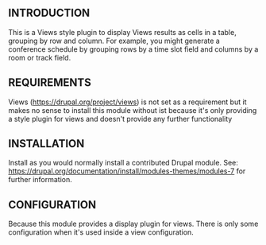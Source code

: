 INTRODUCTION
------------
This is a Views style plugin to display Views results as cells in a table,
grouping by row and column.
For example, you might generate a conference schedule by grouping rows by a
time slot field and columns by a room or track field.

REQUIREMENTS
------------
Views (https://drupal.org/project/views) is not set as a requirement but it
makes no sense to install this module without ist because it's only providing
a style plugin for views and doesn't provide any further functionality

INSTALLATION
------------
Install as you would normally install a contributed Drupal module.
See: https://drupal.org/documentation/install/modules-themes/modules-7
for further information.

CONFIGURATION
-------------
Because this module provides a display plugin for views. There is only some
configuration when it's used inside a view configuration.
